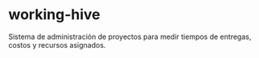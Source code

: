 # working-hive
Sistema de administración de proyectos para medir tiempos de entregas, costos y recursos asignados.
